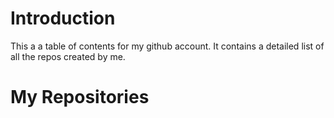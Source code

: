 # Introduction
This a a table of contents for my github account. It contains a detailed list of all the repos created by me. 

# My Repositories


